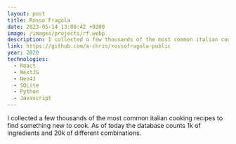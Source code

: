 ```yaml
---
layout: post
title: Rosso Fragola
date: 2023-05-14 13:08:42 +0200
image: /images/projects/rf.webp
description: I collected a few thousands of the most common italian cooking recipes to find something new to cook. As of today the database counts 1k of ingredients and 20k of different combinations.
link: https://github.com/a-chris/rossofragola-public
year: 2020
technologies:
  - React
  - NextJS
  - Neo4J
  - SQLite
  - Python
  - Javascript
---
```


I collected a few thousands of the most common italian cooking recipes to find something new to cook. As of today the database counts 1k of ingredients and 20k of different combinations.
